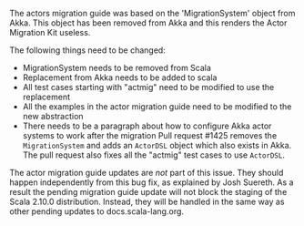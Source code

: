 The actors migration guide was based on the 'MigrationSystem' object from Akka. This object has been removed from Akka and this renders the Actor Migration Kit useless. 

The following things need to be changed:
  - MigrationSystem needs to be removed from Scala
  - Replacement from Akka needs to be added to scala
  - All test cases starting with "actmig" need to be modified to use the replacement
  - All the examples in the actor migration guide need to be modified to the new abstraction
  - There needs to be a paragraph about how to configure Akka actor systems to work after the migration 
Pull request #1425 removes the `MigrationSystem` and adds an `ActorDSL` object which also exists in Akka. The pull request also fixes all the "actmig" test cases to use `ActorDSL`.

The actor migration guide updates are *not* part of this issue. They should happen independently from this bug fix, as explained by Josh Suereth. As a result the pending migration guide update will not block the staging of the Scala 2.10.0 distribution. Instead, they will be handled in the same way as other pending updates to docs.scala-lang.org.

